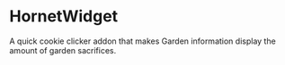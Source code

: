 # HornetWidget
A quick cookie clicker addon that makes Garden information display the amount of garden sacrifices.
